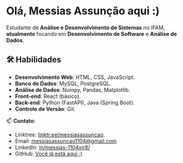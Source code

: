 # Olá, Messias Assunção aqui :)

Estudante de **Análise e Desenvolvimento de Sistemas** no IFAM, **atualmente** focando em **Desenvolvimento de Software** e **Análise de Dados**.

## 🛠️ Habilidades

- **Desenvolvimento Web**: HTML, CSS, JavaScript.
- **Banco de Dados**: MySQL, PostgreSQL.
- **Análise de Dados**: Numpy, Pandas, Matplotlib.
- **Front-end**: React (básico).
- **Back-end**: Python (FastAPI), Java (Spring Boot).
- **Controle de Versão**: Git.

📫 **Contato**: 
- Linktree: [linktr.ee/messiasassuncao](https://linktr.ee/messiasassuncao).
- Email: [messiasassuncao1104@gmail.com](mailto:messiasassuncao1104@gmail.com)  
- LinkedIn: [in/messias-1104xir8/](https://www.linkedin.com/in/messias-1104xir8/)  
- GitHub: [Você já está aqui ;)](https://github.com/MessiAsn)
